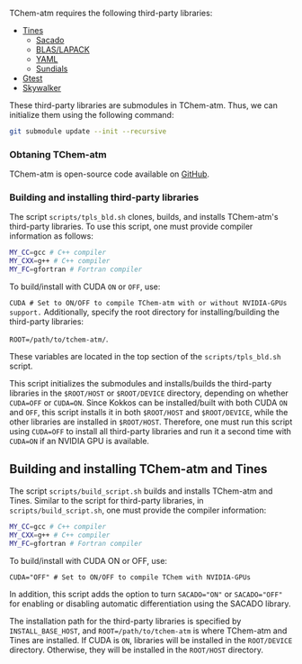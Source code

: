 TChem-atm requires the following third-party libraries:

  * [Tines](https://github.com/sandialabs/Tines.git)
    * [Sacado](https://docs.trilinos.org/dev/packages/sacado/doc/html/index.html)
    * [BLAS/LAPACK](http://www.openblas.net)
    * [YAML](https://github.com/jbeder/yaml-cpp)
    * [Sundials](https://github.com/LLNL/sundials.git)
  * [Gtest](https://github.com/google/googletest.git)
  * [Skywalker](https://github.com/eagles-project/skywalker.git)

These third-party libraries are submodules in TChem-atm. Thus, we can initialize them using the following command:

```bash
git submodule update --init --recursive
```
### **Obtaning TChem-atm**
<!--We will need to update the gihub link afther the library is realeased.-->
TChem-atm is open-source code available on [GitHub](https://github.com/PCLAeroParams/TChem-atm).

### **Building and installing third-party libraries**

The script ``scripts/tpls_bld.sh`` clones, builds, and installs TChem-atm's third-party libraries. To use this script, one must provide compiler information as follows:

```bash
MY_CC=gcc # C++ compiler
MY_CXX=g++ # C++ compiler
MY_FC=gfortran # Fortran compiler
```
To build/install with CUDA ``ON`` or ``OFF``, use:

``
CUDA # Set to ON/OFF to compile TChem-atm with or without NVIDIA-GPUs support.
``
Additionally, specify the root directory for installing/building the third-party libraries:

``ROOT=/path/to/tchem-atm/``.

These variables are located in the top section of the ``scripts/tpls_bld.sh`` script.

This script initializes the submodules and installs/builds the third-party libraries in the ``$ROOT/HOST`` or ``$ROOT/DEVICE`` directory, depending on whether ``CUDA=OFF`` or ``CUDA=ON``. Since Kokkos can be installed/built with both CUDA ``ON`` and ``OFF``, this script installs it in both ``$ROOT/HOST`` and ``$ROOT/DEVICE``, while the other libraries are installed in ``$ROOT/HOST``. Therefore, one must run this script using ``CUDA=OFF`` to install all third-party libraries and run it a second time with ``CUDA=ON`` if an NVIDIA GPU is available.

## **Building and installing TChem-atm and Tines**
The script ``scripts/build_script.sh`` builds and installs TChem-atm and Tines. Similar to the script for third-party libraries, in ``scripts/build_script.sh``, one must provide the compiler information:

```bash
MY_CC=gcc # C++ compiler
MY_CXX=g++ # C++ compiler
MY_FC=gfortran # Fortran compiler
```
To build/install with CUDA ON or OFF, use:

``CUDA="OFF" # Set to ON/OFF to compile TChem with NVIDIA-GPUs``

In addition, this script adds the option to turn ``SACADO="ON"`` or ``SACADO="OFF"`` for enabling or disabling automatic differentiation using the SACADO library.

The installation path for the third-party libraries is specified by ``INSTALL_BASE_HOST``, and ``ROOT=/path/to/tchem-atm`` is where TChem-atm and Tines are installed. If CUDA is ``ON``, libraries will be installed in the ``ROOT/DEVICE`` directory. Otherwise, they will be installed in the ``ROOT/HOST`` directory.
